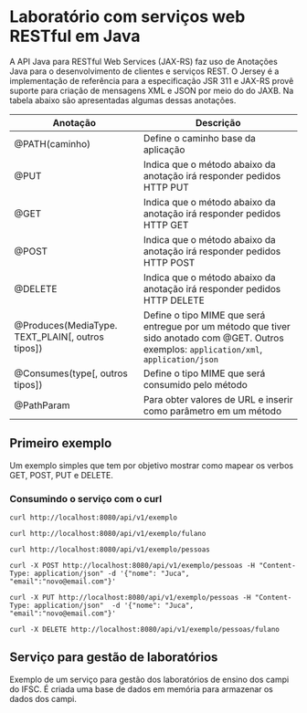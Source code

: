 # Laboratório com serviços web RESTful em Java



A API Java para RESTful Web Services (JAX-RS) faz uso de Anotações Java para o desenvolvimento de clientes e serviços REST. O Jersey é a implementação de referência para a especificação JSR 311 e JAX-RS provê suporte para criação de mensagens XML e JSON por meio do do JAXB. Na tabela abaixo são apresentadas algumas dessas anotações.



| Anotação | Descrição |
| -------------- | ---------------------------------- |
| @PATH(caminho) | Define o caminho base da aplicação |
| @PUT | Indica que o método abaixo da anotação irá responder pedidos HTTP PUT |
| @GET | Indica que o método abaixo da anotação irá responder pedidos HTTP GET |
| @POST | Indica que o método abaixo da anotação irá responder pedidos HTTP POST |
| @DELETE | Indica que o método abaixo da anotação irá responder pedidos HTTP DELETE |
| @Produces(MediaType. TEXT\_PLAIN[, outros tipos]) | Define o tipo MIME que será entregue por um método que tiver sido anotado com @GET. Outros exemplos: `application/xml`, `application/json` |
| @Consumes(type[, outros tipos]) | Define o tipo MIME que será consumido pelo método |
| @PathParam | Para obter valores de URL e inserir como parâmetro em um método |



## Primeiro exemplo

Um exemplo simples que tem por objetivo mostrar como mapear os verbos GET, POST, PUT e DELETE.



### Consumindo o serviço com o curl

```shell
curl http://localhost:8080/api/v1/exemplo

curl http://localhost:8080/api/v1/exemplo/fulano

curl http://localhost:8080/api/v1/exemplo/pessoas

curl -X POST http://localhost:8080/api/v1/exemplo/pessoas -H "Content-Type: application/json" -d '{"nome": "Juca", "email":"novo@email.com"}'

curl -X PUT http://localhost:8080/api/v1/exemplo/pessoas -H "Content-Type: application/json"  -d '{"nome": "Juca", "email":"novo@email.com"}'

curl -X DELETE http://localhost:8080/api/v1/exemplo/pessoas/fulano 
```



## Serviço para gestão de laboratórios

Exemplo de um serviço para gestão dos laboratórios de ensino dos campi do IFSC. É criada uma base de dados em memória para armazenar os dados dos campi.